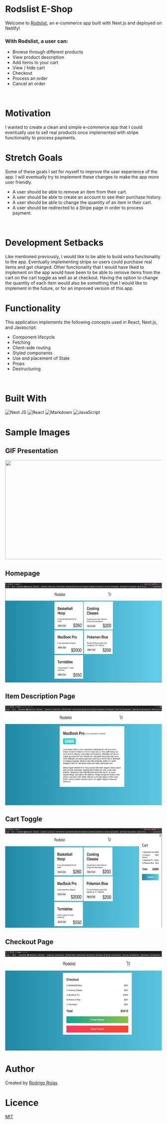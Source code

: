 # Rodslist E-Shop

Welcome to [Rodslist](https://app.netlify.com/sites/rodslist/deploys), an e-commerce app built with Next.js and deployed on Netlify!
<br/>

### With Rodslist, a user can:
- Browse through different products
- View product description
- Add items to your cart
- View / hide cart
- Checkout
- Process an order
- Cancel an order
<br/>

# Motivation
I wanted to create a clean and simple e-commerce app that I could eventually use to sell real products once implemented with stripe functionality to process payments.
<br/>

# Stretch Goals
Some of these goals I set for myself to improve the user experience of the app. I will eventually try to implement these changes to make the app more user friendly.
- A user should be able to remove an item from their cart.
- A user should be able to create an account to see their purchase history.
- A user should be able to change the quantity of an item in their cart.
- A user should be redirected to a Stripe page in order to process payment.
<br/>

# Development Setbacks
Like mentioned previously, I would like to be able to build extra functionality to the app. Eventually implementing stripe so users could purchase real items and get charged. Other functionality that I would have liked to implement on the app would have been to be able to remove items from the cart on the cart toggle as well as at checkout. Having the option to change the quantity of each item would also be something that I would like to implement in the future, or for an improved version of this app.
<br/>

# Functionality
This application implements the following concepts used in React, Next.js, and Javascript:
- Component lifecycle
- Fetching
- Client-side routing
- Styled components
- Use and placement of State
- Props
- Destructuring  
<br />

# Built With
<img alt="Next JS" src="https://img.shields.io/badge/next%20js%20-%23000000.svg?&style=for-the-badge&logo=next.js&logoColor=white"/>
<img alt="React" src="https://img.shields.io/badge/react%20-%2320232a.svg?&style=for-the-badge&logo=react&logoColor=%2361DAFB"/>
<img alt="Markdown" src="https://img.shields.io/badge/markdown-%23000000.svg?&style=for-the-badge&logo=markdown&logoColor=white"/>
<img alt="JavaScript" src="https://img.shields.io/badge/javascript%20-%23323330.svg?&style=for-the-badge&logo=javascript&logoColor=%23F7DF1E"/>
<br/>

# Sample Images

## GIF Presentation
<img src="./public/Screen-Recording-2021-01-28-at-2.15.55-PM.gif" width="600" height="320"/>
<br/>

## Homepage 
<img src="./public/Screen Shot 2021-01-28 at 4.06.09 PM.png" width="600" height="320"/>
<br/>

## Item Description Page
<img src="./public/Screen Shot 2021-01-28 at 4.06.29 PM.png" width="600" height="320"/>
<br/>

## Cart Toggle
<img src="./public/Screen Shot 2021-01-28 at 4.07.02 PM.png" width="600" height="320"/>
<br/>

## Checkout Page
<img src="./public/Screen Shot 2021-01-28 at 4.07.17 PM.png" width="600" height="320"/>
<br/>

# Author
Created by [Rodrigo Rojas](https://github.com/crrojas88)
<br/>

# Licence
[MIT](https://choosealicense.com/licenses/mit/)